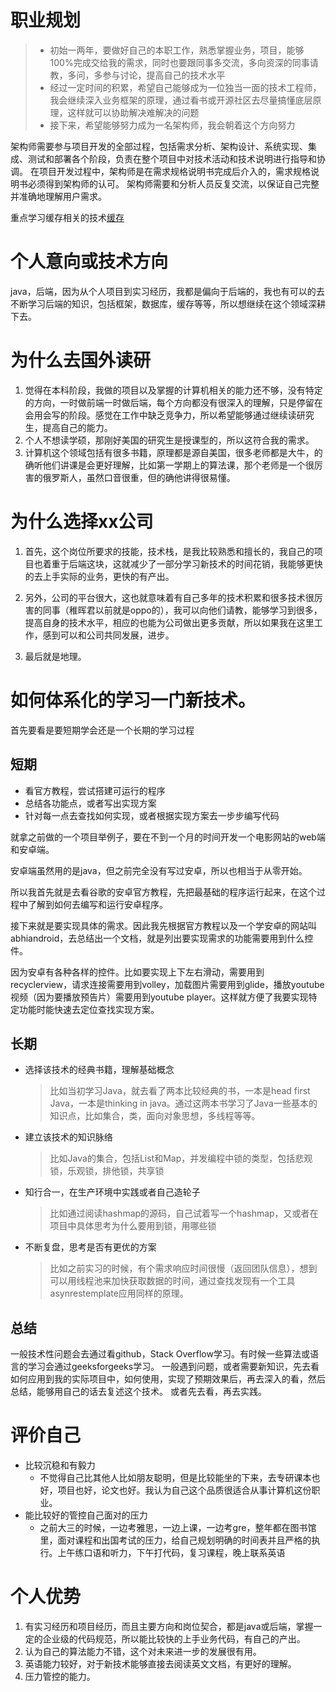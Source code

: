 # 职业规划
> - 初始一两年，要做好自己的本职工作，熟悉掌握业务，项目，能够100%完成交给我的需求，同时也要跟同事多交流，多向资深的同事请教，多问，多参与讨论，提高自己的技术水平
> - 经过一定时间的积累，希望自己能够成为一位独当一面的技术工程师，我会继续深入业务框架的原理，通过看书或开源社区去尽量搞懂底层原理，这样就可以协助解决难解决的问题
> - 接下来，希望能够努力成为一名架构师，我会朝着这个方向努力

架构师需要参与项目开发的全部过程，包括需求分析、架构设计、系统实现、集成、测试和部署各个阶段，负责在整个项目中对技术活动和技术说明进行指导和协调。 在项目开发过程中，架构师是在需求规格说明书完成后介入的，需求规格说明书必须得到架构师的认可。 架构师需要和分析人员反复交流，以保证自己完整并准确地理解用户需求。

重点学习缓存相关的技术[缓存](/分布式/分布式.md)

# 个人意向或技术方向
java，后端，因为从个人项目到实习经历，我都是偏向于后端的，我也有可以的去不断学习后端的知识，包括框架，数据库，缓存等等，所以想继续在这个领域深耕下去。

# 为什么去国外读研
1. 觉得在本科阶段，我做的项目以及掌握的计算机相关的能力还不够，没有特定的方向，一时做前端一时做后端，每个方向都没有很深入的理解，只是停留在会用会写的阶段。感觉在工作中缺乏竞争力，所以希望能够通过继续读研究生，提高自己的能力。
2. 个人不想读学硕，那刚好美国的研究生是授课型的，所以这符合我的需求。
3. 计算机这个领域包括有很多书籍，原理都是源自美国，很多老师都是大牛，的确听他们讲课是会更好理解，比如第一学期上的算法课，那个老师是一个很厉害的俄罗斯人，虽然口音很重，但的确他讲得很易懂。


# 为什么选择xx公司
1. 首先，这个岗位所要求的技能，技术栈，是我比较熟悉和擅长的，我自己的项目也着重于后端这块，这就减少了一部分学习新技术的时间花销，我能够更快的去上手实际的业务，更快的有产出。

2. 另外，公司的平台很大，这也就意味着有自己多年的技术积累和很多技术很厉害的同事（稚晖君以前就是oppo的），我可以向他们请教，能够学习到很多，提高自身的技术水平，相应的也能为公司做出更多贡献，所以如果我在这里工作，感到可以和公司共同发展，进步。

3. 最后就是地理。

# 如何体系化的学习一门新技术。

首先要看是要短期学会还是一个长期的学习过程

## 短期
- 看官方教程，尝试搭建可运行的程序
- 总结各功能点，或者写出实现方案
- 针对每一点去查找如何实现，或者根据实现方案去一步步编写代码
  
就拿之前做的一个项目举例子，要在不到一个月的时间开发一个电影网站的web端和安卓端。

安卓端虽然用的是java，但之前完全没有写过安卓，所以也相当于从零开始。

所以我首先就是去看谷歌的安卓官方教程，先把最基础的程序运行起来，在这个过程中了解到如何去编写和运行安卓程序。

接下来就是要实现具体的需求。因此我先根据官方教程以及一个学安卓的网站叫abhiandroid，去总结出一个文档，就是列出要实现需求的功能需要用到什么控件。

因为安卓有各种各样的控件。比如要实现上下左右滑动，需要用到recyclerview，请求连接需要用到volley，加载图片需要用到glide，播放youtube视频（因为要播放预告片）需要用到youtube player。这样就方便了我要实现特定功能时能快速去定位查找实现方案。


## 长期
- 选择该技术的经典书籍，理解基础概念 
  >比如当初学习Java，就去看了两本比较经典的书，一本是head first Java，一本是thinking in java。通过这两本书学习了Java一些基本的知识点，比如集合，类，面向对象思想，多线程等等。
- 建立该技术的知识脉络 
  >比如Java的集合，包括List和Map，并发编程中锁的类型，包括悲观锁，乐观锁，排他锁，共享锁
- 知行合一，在生产环境中实践或者自己造轮子
  >比如通过阅读hashmap的源码，自己试着写一个hashmap，又或者在项目中具体思考为什么要用到锁，用哪些锁
- 不断复盘，思考是否有更优的方案
  >比如之前实习的时候，有个需求响应时间很慢（返回团队信息），想到可以用线程池来加快获取数据的时间，通过查找发现有一个工具asynrestemplate应用同样的原理。

## 总结
一般技术性问题会去通过看github，Stack Overflow学习。有时候一些算法或语言的学习会通过geeksforgeeks学习。
一般遇到问题，或者需要新知识，先去看如何应用到我的实际项目中，如何使用，实现了预期效果后，再去深入的看，然后总结，能够用自己的话去复述这个技术。
或者先去看，再去实践。




# 评价自己
- 比较沉稳和有毅力
  - 不觉得自己比其他人比如朋友聪明，但是比较能坐的下来，去专研课本也好，项目也好，论文也好。我认为自己这个品质很适合从事计算机这份职业。
- 能比较好的管控自己面对的压力
  - 之前大三的时候，一边考雅思，一边上课，一边考gre，整年都在图书馆里，面对课程和出国考试的压力，给自己规划明确的时间表并且严格的执行。上午练口语和听力，下午打代码，复习课程，晚上联系英语

# 个人优势
1. 有实习经历和项目经历，而且主要方向和岗位契合，都是java或后端，掌握一定的企业级的代码规范，所以能比较快的上手业务代码，有自己的产出。
2. 认为自己的算法能力不错，这个对未来进一步的发展很有用。
3. 英语能力较好，对于新技术能够直接去阅读英文文档，有更好的理解。
4. 压力管控的能力。